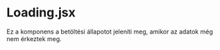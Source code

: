 # Loading.jsx

Ez a komponens a betöltési állapotot jeleníti meg, amikor az adatok még nem érkeztek meg.
